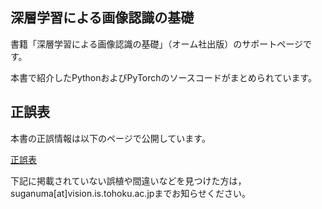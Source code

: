 ## 深層学習による画像認識の基礎

書籍「深層学習による画像認識の基礎」（オーム社出版）のサポートページです。

本書で紹介したPythonおよびPyTorchのソースコードがまとめられています。


## 正誤表

本書の正誤情報は以下のページで公開しています。

[正誤表](https://github.com/sg-nm/image-recognition/wiki/Errata)

下記に掲載されていない誤植や間違いなどを見つけた方は，suganuma[at]vision.is.tohoku.ac.jpまでお知らせください。
